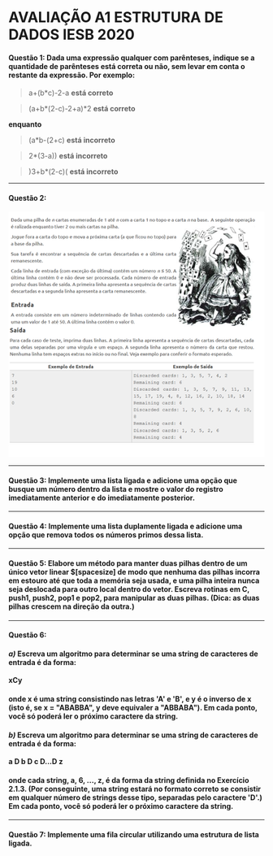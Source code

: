 # AVALIAÇÃO A1 ESTRUTURA DE DADOS IESB 2020

#### Questão 1: Dada uma expressão qualquer com parênteses, indique se a quantidade de parênteses está correta ou não, sem levar em conta o restante da expressão. Por exemplo:

> a+(b*c)-2-a **está correto**

>(a+b*(2-c)-2+a)*2 **está correto**

**enquanto**

> (a*b-(2+c)  **está incorreto**

> 2*(3-a))   **está incorreto**

> )3+b*(2-c)(  **está incorreto**


---

#### Questão 2:

![alt](./questao2.png)

---

#### Questão 3: Implemente uma lista ligada e adicione uma opção que busque um número dentro da lista e mostre o valor do registro imediatamente anterior e do imediatamente posterior.
---
#### Questão 4: Implemente uma lista duplamente ligada e adicione uma opção que remova todos os números primos dessa lista.

---
#### Questão 5: Elabore um método para manter duas pilhas dentro de um único vetor linear $[spacesize] de modo que nenhuma das pilhas incorra em estouro até que toda a memória seja usada, e uma pilha inteira nunca seja deslocada para outro local dentro do vetor. Escreva rotinas em C, push1, push2, pop1 e pop2, para manipular as duas pilhas. (Dica: as duas pilhas crescem na direção da outra.)

---
#### Questão 6:
#### *a)* Escreva um algoritmo para determinar se uma string de caracteres de entrada é da forma:
**xCy**

#### onde x é uma string consistindo nas letras 'A' e 'B', e y é o inverso de x (isto é, se x = "ABABBA", y deve equivaler a "ABBABA"). Em cada ponto, você só poderá ler o próximo caractere da string.

#### *b)* Escreva um algoritmo para determinar se uma string de caracteres de entrada é da forma:
**a D b D c D...D z**

#### onde cada string, a, 6, ..., z, é da forma da string definida no Exercício 2.1.3. (Por conseguinte, uma string estará no formato correto se consistir em qualquer número de strings desse tipo, separadas pelo caractere 'D'.) Em cada ponto, você só poderá ler o próximo caractere da string.

---

#### Questão 7: Implemente uma fila circular utilizando uma estrutura de lista ligada.
